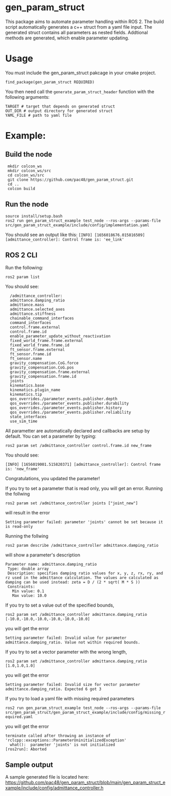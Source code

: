 # gen_param_struct
This package aims to automate parameter handling within ROS 2. The build script automatically generates a c++ struct from a yaml file input. The generated struct contains all parameters as nested fields. Addtional methods are generated, which enable parameter updating.   

# Usage
You must include the gen_param_struct pakcage in your cmake project.

`find_package(gen_param_struct REQUIRED)`

You then need call the `generate_param_struct_header` function with the following arguments:
```
TARGET # target that depends on generated struct 
OUT_DIR # output directory for generated struct
YAML_FILE # path to yaml file
```

# Example:
## Build the node
```
 mkdir colcon_ws
 mkdir colcon_ws/src
 cd colcon_ws/src 
 git clone https://github.com/pac48/gen_param_struct.git
 cd ..
 colcon build
```

## Run the node
```
source install/setup.bash
ros2 run gen_param_struct_example test_node --ros-args --params-file src/gen_param_struct_example/include/config/implementation.yaml

```

You should see an output like this:
`[INFO] [1656018676.015816509] [admittance_controller]: Control frame is: 'ee_link'`

## ROS 2 CLI
Run the following:

`ros2 param list`

You should see:


```
  /admittance_controller:
  admittance.damping_ratio
  admittance.mass
  admittance.selected_axes
  admittance.stiffness
  chainable_command_interfaces
  command_interfaces
  control.frame.external
  control.frame.id
  enable_parameter_update_without_reactivation
  fixed_world_frame.frame.external
  fixed_world_frame.frame.id
  ft_sensor.frame.external
  ft_sensor.frame.id
  ft_sensor.name
  gravity_compensation.CoG.force
  gravity_compensation.CoG.pos
  gravity_compensation.frame.external
  gravity_compensation.frame.id
  joints
  kinematics.base
  kinematics.plugin_name
  kinematics.tip
  qos_overrides./parameter_events.publisher.depth
  qos_overrides./parameter_events.publisher.durability
  qos_overrides./parameter_events.publisher.history
  qos_overrides./parameter_events.publisher.reliability
  state_interfaces
  use_sim_time
  ```
  
  All parametter are automatically declared and callbacks are setup by default. You can set a parameter by typing:
  
  `ros2 param set /admittance_controller control.frame.id new_frame`
  
  You should see:
  
  `[INFO] [1656019001.515820371] [admittance_controller]: Control frame is: 'new_frame'`
  
  Congratulations, you updated the parameter! 
  
 If you try to set a parameter that is read only, you will get an error. Running the follwing
  
  `ros2 param set /admittance_controller joints ["joint_new"]`
  
  will result in the error
  
  `Setting parameter failed: parameter 'joints' cannot be set because it is read-only`
  
 Running the follwing
 
 `ros2 param describe /admittance_controller admittance.damping_ratio`
 
 will show a parameter's description
 ```
 Parameter name: admittance.damping_ratio
  Type: double array
  Description: specifies damping ratio values for x, y, z, rx, ry, and rz used in the admittance calculation. The values are calculated as damping can be used instead: zeta = D / (2 * sqrt( M * S ))
  Constraints:
    Min value: 0.1
    Max value: 10.0
```

If you try to set a value out of the specified bounds, 

`ros2 param set /admittance_controller admittance.damping_ratio [-10.0,-10.0,-10.0,-10.0,-10.0,-10.0]`

you will get the error

`Setting parameter failed: Invalid value for parameter admittance.damping_ratio. Value not within required bounds.`

If you try to set a vector parameter with the wrong length, 

`ros2 param set /admittance_controller admittance.damping_ratio [1.0,1.0,1.0]`

you will get the error

`Setting parameter failed: Invalid size for vector parameter admittance.damping_ratio. Expected 6 got 3`

If you try to load a yaml file with missing required parameters

`ros2 run gen_param_struct_example test_node --ros-args --params-file src/gen_param_struct/gen_param_struct_example/include/config/missing_required.yaml`


you will get the error
```
terminate called after throwing an instance of 'rclcpp::exceptions::ParameterUninitializedException'
  what():  parameter 'joints' is not initialized
[ros2run]: Aborted
```
## Sample output
A sample generated file is located here: https://github.com/pac48/gen_param_struct/blob/main/gen_param_struct_example/include/config/admittance_controller.h
